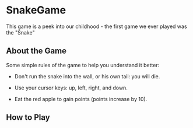 # SnakeGame

This game is a peek into our childhood -  the first game we ever played was the "Snake"

## About the Game
Some simple rules of the game to help you understand it better:

- Don't run the snake into the wall, or his own tail: you will die.

- Use your cursor keys: up, left, right, and down.

- Eat the red apple to gain points (points increase by 10).

## How to Play



